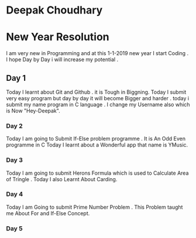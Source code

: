 # Deepak Choudhary
# New Year Resolution 
I am very new in Programming and at this 1-1-2019 new year I start Coding .
I hope Day by Day i will increase my potential .


## Day 1
Today I learnt about Git and Github . it is Tough in Biggning. 
Today I submit very easy program but day by day it will become Bigger and harder .
today i submit my name program in C language .
I change my Username also which is Now "Hey-Deepak".

### Day 2
Today I am going to Submit If-Else problem programme .
It is An Odd Even programme in C
Today I learnt about a Wonderful app that name is YMusic.

### Day 3
Today I am going to submit Herons Formula which is  used to Calculate Area of Tringle .
Today I also Learnt About Carding.

### Day 4
Today I am Going to submit Prime Number Problem .
This Problem taught me About For and If-Else Concept.

### Day 5


